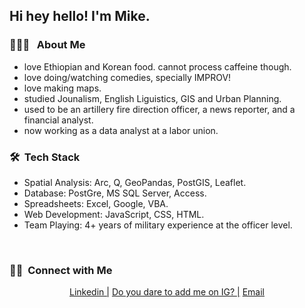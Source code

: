 

<h2> Hi hey hello! I'm Mike.</h2>

<h3>👨🏻‍💻 &nbsp; About Me </h3>

- love Ethiopian and Korean food. cannot process caffeine though. 
- love doing/watching comedies, specially IMPROV! 
- love making maps.
- studied Jounalism, English Liguistics, GIS and Urban Planning.
- used to be an artillery fire direction officer, a news reporter, and a financial analyst.
- now working as a data analyst at a labor union.

<h3> 🛠 &nbsp;Tech Stack</h3>

- Spatial Analysis: Arc, Q, GeoPandas, PostGIS, Leaflet.
- Database: PostGre, MS SQL Server, Access.
- Spreadsheets: Excel, Google, VBA.
- Web Development: JavaScript, CSS, HTML.
- Team Playing: 4+ years of military experience at the officer level.


<br/>

<h3> 🤝🏻 &nbsp;Connect with Me </h3>

<p align="center">
<a href="https://www.linkedin.com/in/dongsoomikeseo/">Linkedin |</a>
<a href="https://www.instagram.com/noloiteringhere/"> Do you dare to add me on IG? |</a>
<a href="mailto:fdoseo@gmail.com"> Email</a>
</p>


